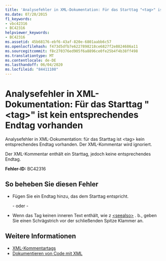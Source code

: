 ```yaml
---
title: 'Analysefehler in XML-Dokumentation: Für das Starttag "<tag>" ist kein entsprechendes Endtag vorhanden'
ms.date: 07/20/2015
f1_keywords:
- vbc42316
- BC42316
helpviewer_keywords:
- BC42316
ms.assetid: 45b68176-ebf6-43af-820e-6801aabb6c57
ms.openlocfilehash: f473d5dfb7e6227898218ce6827f2e8824686a11
ms.sourcegitcommit: f8c270376ed905f6a8896ce0fe25b4f4b38ff498
ms.translationtype: MT
ms.contentlocale: de-DE
ms.lasthandoff: 06/04/2020
ms.locfileid: "84411108"
---
```

# <a name="xml-documentation-parse-error-start-tag-tag-doesnt-have-a-matching-end-tag"></a>Analysefehler in XML-Dokumentation: Für das Starttag "\<tag>" ist kein entsprechendes Endtag vorhanden
Analysefehler in XML-Dokumentation: für das Starttag ist \<tag> kein entsprechendes Endtag vorhanden. Der XML-Kommentar wird ignoriert.  
  
 Der XML-Kommentar enthält ein Starttag, jedoch keine entsprechendes Endtag.  
  
 **Fehler-ID:** BC42316  
  
## <a name="to-correct-this-error"></a>So beheben Sie diesen Fehler  
  
- Fügen Sie ein Endtag hinzu, das dem Starttag entspricht.  
  
     \- oder -  
  
- Wenn das Tag keinen inneren Text enthält, wie z [\<seealso>](../language-reference/xmldoc/seealso.md) . b., geben Sie einen Schrägstrich vor der schließenden Spitze Klammer an.  
  
## <a name="see-also"></a>Weitere Informationen

- [XML-Kommentartags](../language-reference/xmldoc/index.md)
- [Dokumentieren von Code mit XML](../programming-guide/program-structure/documenting-your-code-with-xml.md)
